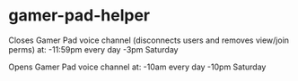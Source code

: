 # gamer-pad-helper

Closes Gamer Pad voice channel (disconnects users and removes view/join perms) at:
-11:59pm every day
-3pm Saturday

Opens Gamer Pad voice channel at:
-10am every day
-10pm Saturday
